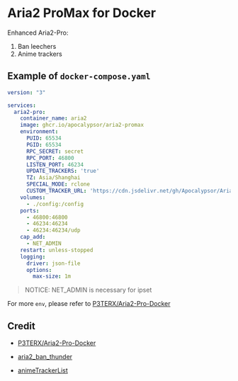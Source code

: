 # Aria2 ProMax for Docker

Enhanced Aria2-Pro:

1. Ban leechers
2. Anime trackers

## Example of `docker-compose.yaml`

```yaml
version: "3"

services:
  aria2-pro:
    container_name: aria2
    image: ghcr.io/apocalypsor/aria2-promax
    environment:
      PUID: 65534
      PGID: 65534
      RPC_SECRET: secret
      RPC_PORT: 46800
      LISTEN_PORT: 46234
      UPDATE_TRACKERS: 'true'
      TZ: Asia/Shanghai
      SPECIAL_MODE: rclone
      CUSTOM_TRACKER_URL: 'https://cdn.jsdelivr.net/gh/Apocalypsor/Aria2-ProMax@tracker/all.list'
    volumes:
      - ./config:/config
    ports:
      - 46800:46800
      - 46234:46234
      - 46234:46234/udp
    cap_add:
      - NET_ADMIN
    restart: unless-stopped
    logging:
      driver: json-file
      options:
        max-size: 1m
```

> NOTICE: NET_ADMIN is necessary for ipset

For more `env`, please refer to [P3TERX/Aria2-Pro-Docker](https://github.com/P3TERX/Aria2-Pro-Docker)

## Credit

+ [P3TERX/Aria2-Pro-Docker](P3TERX/Aria2-Pro-Docker)

+ [aria2_ban_thunder](https://github.com/makeding/aria2_ban_thunder)

+ [animeTrackerList](https://github.com/DeSireFire/animeTrackerList)